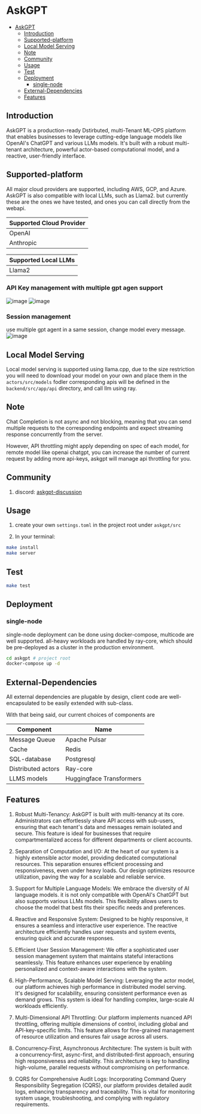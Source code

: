 # AskGPT

- [AskGPT](#askgpt)
  - [Introduction](#introduction)
  - [Supported-platform](#supported-platform)
  - [Local Model Serving](#local-model-serving)
  - [Note](#note)
  - [Community](#community)
  - [Usage](#usage)
  - [Test](#test)
  - [Deployment](#deployment)
    - [single-node](#single-node)
  - [External-Dependencies](#external-dependencies)
  - [Features](#features)

## Introduction

AskGPT is a production-ready Dstirbuted, multi-Tenant ML-OPS platform that enables businesses to leverage cutting-edge language models like OpenAI's ChatGPT and various LLMs models. It's built with a robust multi-tenant architecture, powerful actor-based computational model, and a reactive, user-friendly interface.

## Supported-platform

All major cloud providers are supported, including AWS, GCP, and Azure. AskGPT is also compatible with local LLMs, such as Llama2.
but currently these are the ones we have tested, and ones you can call directly from the webapi.

| Supported Cloud Provider  |
| ------------------------- |
| OpenAI                    |
| Anthropic                 |

| Supported Local LLMs |
| ---------------------|
| Llama2               |

### API Key management with multiple gpt agen support

![image](https://github.com/user-attachments/assets/b3de39db-c098-437f-a846-4f1d91fac9a7)
![image](https://github.com/user-attachments/assets/1bb23a64-0c67-4b7f-b50c-b8c0b34820fd)

### Session management
use multiple gpt agent in a same session, change model every message.
![image](https://github.com/user-attachments/assets/05e706c9-12de-4354-a921-b0f8638395e3)

## Local Model Serving

Local model serving is supported using llama.cpp, due to the size restriction
you will need to download your model on your own and place them
in the `actors/src/models` fodler
corresponding apis will be defined in the `backend/src/app/api` directory, and call llm using ray.

## Note

Chat Completion is not async and not blocking, meaning that you can send multiple requests to the corresponding endpoints and expect streaming response concurrently from the server.

However, API throttling might apply depending on spec of each model, for remote model like openai chatgpt, you can increase the number of current request by adding more api-keys, askgpt will  manage api throttling for you.  

## Community

1. discord: [askgpt-discussion](https://discord.gg/D44Hz9pTMe)

## Usage

1. create your own `settings.toml` in the project root under `askgpt/src`

2. In your terminal:

```bash
make install
make server
```

## Test

```bash
make test
```

## Deployment

### single-node

single-node deployment can be done using docker-compose, multicode are well supported.
all-heavy workloads are handled by ray-core, which should be pre-deployed as a cluster in the production environment.

```bash
cd askgpt # project root
docker-compose up -d
```

## External-Dependencies

All external dependencies are plugable by design, client code are well-encapsulated to be easily extended with sub-class.

With that being said, our current choices of components are

| Component | Name |
| ------ | ------ |
| Message Queue | Apache Pulsar |
| Cache | Redis |
| SQL-database | Postgresql |
| Distributed actors | Ray-core |
| LLMS models | Huggingface Transformers |

## Features

1. Robust Multi-Tenancy: AskGPT is built with multi-tenancy at its core. Administrators can effortlessly share API access with sub-users, ensuring that each tenant's data and messages remain isolated and secure. This feature is ideal for businesses that require compartmentalized access for different departments or client accounts.

2. Separation of Computation and I/O: At the heart of our system is a highly extensible actor model, providing dedicated computational resources. This separation ensures efficient processing and responsiveness, even under heavy loads. Our design optimizes resource utilization, paving the way for a scalable and reliable service.

3. Support for Multiple Language Models: We embrace the diversity of AI language models. it is not only compatible with OpenAI's ChatGPT but also supports various LLMs models. This flexibility allows users to choose the model that best fits their specific needs and preferences.

4. Reactive and Responsive System: Designed to be highly responsive, it ensures a seamless and interactive user experience. The reactive architecture efficiently handles user requests and system events, ensuring quick and accurate responses.

5. Efficient User Session Management: We offer a sophisticated user session management system that maintains stateful interactions seamlessly. This feature enhances user experience by enabling personalized and context-aware interactions with the system.

6. High-Performance, Scalable Model Serving: Leveraging the actor model, our platform achieves high performance in distributed model serving. It's designed for scalability, ensuring consistent performance even as demand grows. This system is ideal for handling complex, large-scale AI workloads efficiently.

7. Multi-Dimensional API Throttling: Our platform implements nuanced API throttling, offering multiple dimensions of control, including global and API-key-specific limits. This feature allows for fine-grained management of resource utilization and ensures fair usage across all users.

8. Concurrency-First, Asynchronous Architecture: The system is built with a concurrency-first, async-first, and distributed-first approach, ensuring high responsiveness and reliability. This architecture is key to handling high-volume, parallel requests without compromising on performance.

9. CQRS for Comprehensive Audit Logs: Incorporating Command Query Responsibility Segregation (CQRS), our platform provides detailed audit logs, enhancing transparency and traceability. This is vital for monitoring system usage, troubleshooting, and complying with regulatory requirements.
